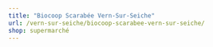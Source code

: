 ```yaml
---
title: "Biocoop Scarabée Vern-Sur-Seiche"
url: /vern-sur-seiche/biocoop-scarabee-vern-sur-seiche/
shop: supermarché
---
```

